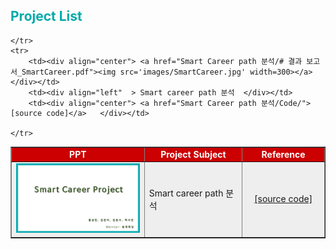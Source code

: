 ##  <font color='#00AAAA'>Project List</font>


<div align="left">
<table border=1 bgcolor="#EEEEEE">
	<tr bgcolor="#CC0000">
		<td width="500"><div align="center"><font color="#FFFFFF"><b>PPT        </b></font></div></td>
		<td width="300"><div align="center"><font color="#FFFFFF"><b>Project Subject     </b></font></div></td>
		<td width="200"><div align="center"><font color="#FFFFFF"><b>Reference  </b></font></div></td>
	</tr>
	<tr>
		<td><div align="center"> <a href="Smart Career path 분석/# 결과 보고서_SmartCareer.pdf"><img src='images/SmartCareer.jpg' width=450></a>    </div></td>
		<td><div align="left"  > Smart career path 분석  </div></td>
		<td><div align="center"> <a href="Smart Career path 분석/Code/">[source code]</a>   </div></td>
		
	</tr>
	<tr>
		<td><div align="center"> <a href="Smart Career path 분석/# 결과 보고서_SmartCareer.pdf"><img src='images/SmartCareer.jpg' width=300></a>    </div></td>
		<td><div align="left"  > Smart career path 분석  </div></td>
		<td><div align="center"> <a href="Smart Career path 분석/Code/">[source code]</a>   </div></td>
		
	</tr>
	
	
</table>
</div>
